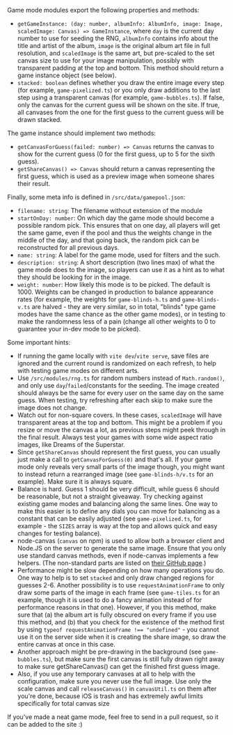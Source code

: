 Game mode modules export the following properties and methods:

* `getGameInstance: (day: number, albumInfo: AlbumInfo, image: Image, scaledImage: Canvas) => GameInstance`, where `day`
  is the current day number to use for seeding the RNG, `albumInfo` contains info about the title and artist of the
  album, `image` is the original album art file in full resolution, and `scaledImage` is the same art, but pre-scaled to
  the set canvas size to use for your image manipulation, possibly with transparent padding at the top and bottom. This
  method should return a game instance object (see below).
* `stacked: boolean` defines whether you draw the entire image every step (for example, `game-pixelized.ts`) or you only
  draw additions to the last step using a transparent canvas (for example, `game-bubbles.ts`). If false, only the canvas
  for the current guess will be shown on the site. If true, all canvases from the one for the first guess to the current
  guess will be drawn stacked.

The game instance should implement two methods:

* `getCanvasForGuess(failed: number) => Canvas` returns the canvas to show for the current guess (0 for the first guess,
  up to 5 for the sixth guess).
* `getShareCanvas() => Canvas` should return a canvas representing the first guess, which is used as a preview image
  when someone shares their result.

Finally, some meta info is defined in `/src/data/gamepool.json`:

* `filename: string`: The filename without extension of the module
* `startOnDay: number`: On which day the game mode should become a possible random pick. This ensures that on one day,
  all players will get the same game, even if the pool and thus the weights change in the middle of the day, and that
  going back, the random pick can be reconstructed for all previous days.
* `name: string`: A label for the game mode, used for filters and the such.
* `description: string`: A short description (two lines max) of what the game mode does to the image, so players can
  use it as a hint as to what they should be looking for in the image.
* `weight: number`: How likely this mode is to be picked. The default is 1000. Weights can be changed in production to
  balance appearance rates (for example, the weights for `game-blinds-h.ts` and `game-blinds-v.ts` are halved - they
  are very similar, so in total, "blinds" type game modes have the same chance as the other game modes), or in testing
  to make the randomness less of a pain (change all other weights to 0 to guarantee your in-dev mode to be picked).

Some important hints:

* If running the game locally with `vite dev`/`vite serve`, save files are ignored and the current round is randomized
  on each refresh, to help with testing game modes on different arts.
* Use `/src/modules/rng.ts` for random numbers instead of `Math.random()`, and only use `day`/`failed`/constants for the
  seeding. The image created should always be the same for every user on the same day on the same guess. When testing,
  try refreshing after each skip to make sure the image does not change.
* Watch out for non-square covers. In these cases, `scaledImage` will have transparent areas at the top and bottom. This
  might be a problem if you resize or move the canvas a lot, as previous steps might peek through in the final result.
  Always test your games with some wide aspect ratio images, like Dreams of the Superstar.
* Since `getShareCanvas` should represent the first guess, you can usually just make a call to `getCanvasForGuess(0)`
  and that's all. If your game mode only reveals very small parts of the image though, you might want to instead return
  a rearranged image (see `game-blinds-h/v.ts` for an example). Make sure it is always square.
* Balance is hard. Guess 1 should be very difficult, while guess 6 should be reasonable, but not a straight giveaway.
  Try checking against existing game modes and balancing along the same lines. One way to make this easier is to define
  any dials you can move for balancing as a constant that can be easily adjusted (see `game-pixelized.ts`, for example -
  the `SIZES` array is way at the top and allows quick and easy changes for testing balance).
* node-canvas (`canvas` on npm) is used to allow both a browser client and Node.JS on the server to generate the same
  image. Ensure that you only use standard canvas methods, even if node-canvas implements a few helpers. (The
  non-standard parts are listed on [their GitHub page](https://github.com/Automattic/node-canvas#non-standard-apis).)
* Performance might be slow depending on how many operations you do. One way to help is to set `stacked` and only draw
  changed regions for guesses 2-6. Another possibility is to use `requestAnimationFrame` to only draw some parts of the
  image in each frame (see `game-tiles.ts` for an example, though it is used to do a fancy animation instead of for
  performance reasons in that one). However, if you this method, make sure that (a) the album art is fully obscured on
  every frame if you use this method, and (b) that you check for the existence of the method first by using
  `typeof requestAnimationFrame !== "undefined"` - you cannot use it on the server side when it is creating the share
  image, so draw the entire canvas at once in this case.
* Another approach might be pre-drawing in the background (see `game-bubbles.ts`), but make sure the first canvas is
  still fully drawn right away to make sure getShareCanvas() can get the finished first guess image.
* Also, if you use any temporary canvases at all to help with the configuration, make sure you never use the full image.
  Use only the scale canvas and call `releaseCanvas()` in `canvasUtil.ts` on them after you're done, because iOS is
  trash and has extremely awful limits specifically for total canvas size

If you've made a neat game mode, feel free to send in a pull request, so it can be added to the site :)